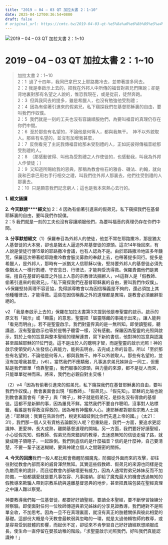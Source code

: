 ```yaml
---
title: "2019 – 04 – 03 QT 加拉太書 2：1~10"
date: 2025-04-12T00:36:54+0800
draft: false
# original_url: https://cmtc.tw/2019-04-03-qt-%e5%8a%a0%e6%8b%89%e5%a4%aa%e6%9b%b8-2%ef%bc%9a110
---
```


![2019 – 04 – 03 QT 加拉太書 2：1\~10](/images/qt.jpg   "2019 – 04 – 03 QT 加拉太書 2：1\~10")

# 2019 – 04 – 03 QT 加拉太書 2：1\~10

> 加拉太書 2：1\~10  
> 2：1  過了十四年，我同巴拿巴又上耶路撒冷去，並帶著提多同去。  
> 2：2 我是奉啟示上去的，把我在外邦人中所傳的福音對弟兄們陳說；卻是背地裏對那有名望之人說的，惟恐我現在，或是從前，徒然奔跑。  
> 2：3  但與我同去的提多，雖是希臘人，也沒有勉強他受割禮；  
> 2：4  因為有偷著引進來的假弟兄，私下窺探我們在基督耶穌裏的自由，要叫我們作奴僕。  
> 2：5  我們就是一刻的工夫也沒有容讓順服他們，為要叫福音的真理仍存在你們中間。  
> 2：6  至於那些有名望的，不論他是何等人，都與我無干。　神不以外貌取人。那些有名望的，並沒有加增我甚麼，  
> 2：7  反倒看見了主託我傳福音給那未受割禮的人，正如託彼得傳福音給那受割禮的人。  
> 2：8  （那感動彼得、叫他為受割禮之人作使徒的，也感動我，叫我為外邦人作使徒；）  
> 2：9  又知道所賜給我的恩典，那稱為教會柱石的雅各、磯法、約翰，就向我和巴拿巴用右手行相交之禮，叫我們往外邦人那裏去，他們往受割禮的人那裏去。  
> 2：10  只是願意我們記念窮人；這也是我本來熱心去行的。

**1.** **經文誦讀**

**2. 今天默想****經文**加 2：4 因為有偷著引進來的假弟兄，私下窺探我們在基督耶穌裏的自由，要叫我們作奴僕。  
2：5 我們就是一刻的工夫也沒有容讓順服他們，為要叫福音的真理仍存在你們中間。

**3. 分享默想經文**（1）保羅奉召為外邦人的使徒，他並不常在耶路撒冷，那是猶太人基督徒的大本營，卻也是猶太人逼迫外邦基督徒的源頭。這次14年後回來，有人說是使徒行傳15章的耶路撒冷會議，也有人認為不是。由於耶路撒冷地區多年饑荒，保羅這次帶著給耶路撒冷教會脤災募款的奉獻上去，也帶著提多同行。提多是希臘人，是外邦人，那時有一派猶太人信耶穌以後，堅持要外邦人的基督徒必須先像猶太人一樣行割禮、守安息日、行律法，才能夠受洗得救。保羅責備他們是異端，擅自在基督的福音之外加上人意的宗教律法捆綁人，v4這群人是「假教師、偷著引進來的假弟兄」，「私下窺探我們在基督耶穌裏的自由，要叫我們作奴僕」。v5保羅堅持真理不容妥協，免得誤導教會以為因信稱義是不夠的，還必須加上其他種種律法，才能得救。這些在因信稱義之外的道理都是異端，是教會必須嚴辭拒絕的。

v2 「我是奉啟示上去的」保羅在加拉太書第3次提到他是奉聖靈的啟示。啟示的原文有「揭示」或「顯露」的意思，聖靈把「屬靈隱藏的事揭示出來」，讓人能夠「看見而明白」。若不是聖靈啟示，我們對靈界真的是一無所知。即使讀聖經，聽講道，沒有聖靈啟示也等於是鴨子聽雷一樣，沒有感動。保羅因為聖靈的光照與啟示，對於上帝的旨意與整本聖經的理解連貫，寫下新約書信，他對神的旨意與認識甚至超越耶穌的11位門徒。這不是出於人的聰明才智，而是聖靈的啟示光照！神的啟示使領受的人生發信心與能力，能夠去明白，去完成上帝的旨意。所以「至於那些有名望的，不論他是何等人，都與我無干。神不以外貌取人。那些有名望的，並沒有加增我甚麼」（v6）。當然我們不應驕傲，凡事追求弟兄姊妹合一同工，但重點是我們單單「倚靠聖靈」，我們服事的源頭，與力量的來源，都不是從人而來，只能單單從神而來。將來，我們也必親自對主交帳！

（2）v4「因為有偷著引進來的假弟兄，私下窺探我們在基督耶穌裏的自由，要叫我們作奴僕。」教會裏面會出現「假教師」、「假弟兄」、「假先知」。耶穌的比喻也說到教會裏面會有「麥子」與「稗子」，稗子就是假弟兄，是掛名沒有得救的基督徒。這都不是新鮮的事，因為屢見不鮮。當然我們不要自作聰明，沒事對人貼標籤，看誰是有得救沒得救的，因為唯有神鑑察人心。連耶穌都對那些宗教人士說過：「耶穌說：我實在告訴你們，稅吏和娼妓倒比你們先進上帝的國。」（太21：31），我們那一個人又有資格去論斷別人呢？但重點是，我們一方面，要追求更認識神、更愛神，長大成熟，離開基督道理的開端。另一方面，我們要好好讀聖經，小心從假先知、假教師、假弟兄而來錯誤的教導，去迷惑無知的信徒走偏了路，就變成瞎子領瞎子，一起跌倒。我們到底信的是什麼福音？信的是什麼神，自己要清楚，不要一輩子迷迷糊糊，要與神建立個人之間親密的關係。

**4. 今天的回應**我們一般人都比較會儆醒防備魔鬼，防備從外面而來的攻擊，卻往往對從教會內部而來的威脅渾然無知。其實這些假教師、假弟兄的來源也同樣是從仇敵而來的詭計，而且從教會內部破壞更有威力，因為人通常對弟兄姊妹反而不加防備，一般都講愛就是要凡事包容、凡事接納，卻給了魔鬼最大的機會透過無知的假教導來欺騙人帶到宗教系統與遠離基督恩典的地步，甚至把異端包裝在聖經真理之中讓人難以察覺。

神要教導我們每一位基督徒，都要好好讀聖經，要讀全本聖經，要不斷學習操練分辨察驗。即使面對任何一位牧師傳道與弟兄姊妹的分享見證教導，我們絕對不是照單全收，不加思考。因為一旦不在真理裏面，就沒有真正的肢體關係與彼此相愛的基礎。這部份大概是今天教會最軟弱與忽略的一環，就是太過倚頼牧師的教導，或是容易受到肢體的影響，而起伏不定，卻從來不肯學習自己好好讀經默想順服成長，使生命一直停留在嬰孩幼稚的階段。「求聖靈啟示光照我們，好叫我們真能認識神！」